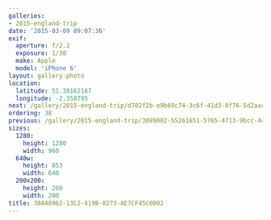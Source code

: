 ```yaml
---
galleries:
- 2015-england-trip
date: '2015-03-09 09:07:36'
exif:
  aperture: f/2.2
  exposure: 1/30
  make: Apple
  model: 'iPhone 6'
layout: gallery-photo
location:
  latitude: 51.38162167
  longitude: -2.358795
next: /gallery/2015-england-trip/d702f2b-e9b69c74-3c6f-41d3-8f76-5d2aac504cae
ordering: 38
previous: /gallery/2015-england-trip/3089002-55261651-5765-4713-9bcc-445ea2bd0333
sizes:
  1280:
    height: 1280
    width: 960
  640w:
    height: 853
    width: 640
  200x200:
    height: 200
    width: 200
title: 38A48962-13C2-419B-8273-AE7CF45C0002
---
```

